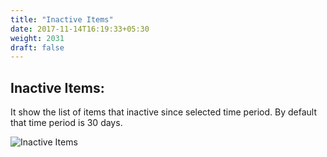 ```yaml
---
title: "Inactive Items"
date: 2017-11-14T16:19:33+05:30
weight: 2031
draft: false
---
```


## Inactive Items: 

It show the list of items that inactive since selected time period. By default that time period is 30 days. 

![Inactive Items](../../../images/ios/32_inactive_items.png "Inactive Items")
